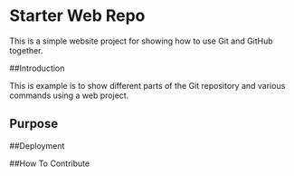 # Starter Web Repo

This is a simple website project for 
showing how to use Git and GitHub together.

##Introduction

This is example is to show different parts
of the Git repository and various commands
using a web project.
## Purpose

##Deployment

##How To Contribute